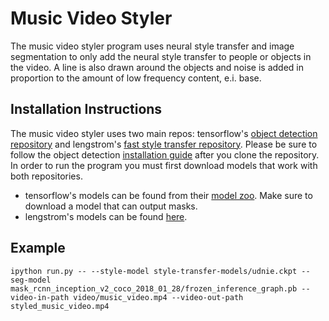 # Music Video Styler
The music video styler program uses neural style transfer and image segmentation
to only add the neural style transfer to people or objects in the video. A line
is also drawn around the objects and noise is added in proportion to the amount
of low frequency content, e.i. base.


## Installation Instructions
The music video styler uses two main repos: tensorflow's [object detection
repository](https://github.com/tensorflow/models/tree/master/research/object_detection)
and lengstrom's [fast style transfer repository](https://github.com/lengstrom/fast-style-transfer).
Please be sure to follow the object detection [installation guide](https://github.com/tensorflow/models/blob/master/research/object_detection/g3doc/installation.md)
after you clone the repository. In order to run the program you must first
download models that work with both repositories.

* tensorflow's models can be found from their
  [model zoo](https://github.com/tensorflow/models/blob/master/research/object_detection/g3doc/detection_model_zoo.md).
  Make sure to download a model that can output masks.
* lengstrom's models can be found
  [here](https://drive.google.com/drive/folders/0B9jhaT37ydSyRk9UX0wwX3BpMzQ).


## Example
`ipython run.py -- --style-model style-transfer-models/udnie.ckpt --seg-model mask_rcnn_inception_v2_coco_2018_01_28/frozen_inference_graph.pb --video-in-path video/music_video.mp4 --video-out-path styled_music_video.mp4`
